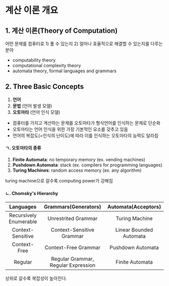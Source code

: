 # 계산 이론 개요

## 1. 계산 이론(Theory of Computation)
어떤 문제를 컴퓨터로 1) 풀 수 있는지 2) 얼마나 효율적으로 해결할 수 있는지를 다루는 분야
- computability theory
- computational complexity theory
- automata theory, formal languages and grammars

## 2. Three Basic Concepts
1. **언어**
2. **문법** (언어 발생 모델)
3. **오토마타** (언어 인식 모델)

- 컴퓨터를 가지고 계산하는 문제를 오토마타가 형식언어를 인식하는 문제로 단순화
- 오토마타는 언어 인식을 위한 가장 기본적인 요소를 갖추고 있음
- 언어의 복잡도(=인식의 난이도)에 따라 이를 인식하는 오토마타의 능력도 달라짐

#### ㄱ. 오토마타의 종류
1. **Finite Automata**: no temporary memory (ex. vending machines)
2. **Pushdown Automata**: stack (ex. compilers for programming languages)
3. **Turing Machines**: random access memory (ex. any algorithm)

turing machine으로 갈수록 computing power가 강해짐  

#### ㄴ. Chomsky's Hierarchy
|Languages|Grammars(Generators)|Automata(Acceptors)|
|:--------:|:--------:|:-----------:|
|Recursively Enumerable|Unrestrited Grammar|Turing Machine|
|Context-Sensitive|Context-Sensitive Grammar|Linear Bounded Automata|
|Context-Free|Context-Free Grammar|Pushdown Automata|
|Regular|Regular Grammar, Regular Expression|Finite Automata|

상위로 갈수록 복잡성이 높아진다.
